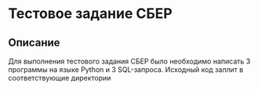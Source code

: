 # Тестовое задание СБЕР

## Описание

Для выполнения тестового задания СБЕР было необходимо написать 3 программы на языке Python и 3 SQL-запроса. Исходный код заллит в соответствующие директории